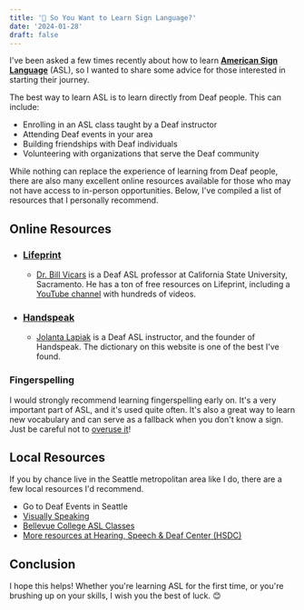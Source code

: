 ```yaml
---
title: '👐 So You Want to Learn Sign Language?'
date: '2024-01-28'
draft: false
---
```

I've been asked a few times recently about how to learn [**American Sign Language**](https://en.wikipedia.org/wiki/American_Sign_Language) (ASL), so I wanted to share some advice for those interested in starting their journey.

The best way to learn ASL is to learn directly from Deaf people. This can include:
- Enrolling in an ASL class taught by a Deaf instructor
- Attending Deaf events in your area
- Building friendships with Deaf individuals
- Volunteering with organizations that serve the Deaf community

While nothing can replace the experience of learning from Deaf people, there are also many excellent online resources available for those who may not have access to in-person opportunities. Below, I've compiled a list of resources that I personally recommend.

## Online Resources

- ### [Lifeprint](https://www.lifeprint.com/)
  - [Dr. Bill Vicars](https://www.lifeprint.com/asl101/pages-layout/instructor.htm) is a Deaf ASL professor at California State University, Sacramento. He has a ton of free resources on Lifeprint, including a [YouTube channel](https://www.youtube.com/user/billvicars) with hundreds of videos.
- ### [Handspeak](https://www.handspeak.com/)
  - [Jolanta Lapiak](https://www.handspeak.com/learn/1/) is a Deaf ASL instructor, and the founder of Handspeak. The dictionary on this website is one of the best I've found.

### Fingerspelling

I would strongly recommend learning fingerspelling early on. It's a very important part of ASL, and it's used quite often. It's also a great way to learn new vocabulary and can serve as a fallback when you don't know a sign. Just be careful not to [overuse it](https://www.youtube.com/watch?v=fYAVL1Dxokk)!

## Local Resources

If you by chance live in the Seattle metropolitan area like I do, there are a few local resources I'd recommend.

- Go to Deaf Events in Seattle
- [Visually Speaking](https://www.visuallyspeaking.info/)
- [Bellevue College ASL Classes](https://www.bellevuecollege.edu/worldlanguages/departments/american-sign-language-asl/)
- [More resources at Hearing, Speech & Deaf Center (HSDC)](https://hsdc.org/education/resources/)

## Conclusion

I hope this helps! Whether you're learning ASL for the first time, or you're brushing up on your skills, I wish you the best of luck. 😊
